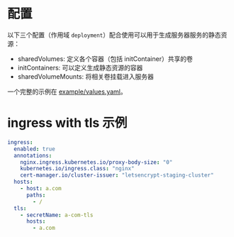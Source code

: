 # 配置

以下三个配置（作用域 `deployment`）配合使用可以用于生成服务器服务的静态资源：

- sharedVolumes: 定义各个容器（包括 initContainer）共享的卷
- initContainers: 可以定义生成静态资源的容器
- sharedVolumeMounts: 将相关卷挂载进入服务器

一个完整的示例在 [example/values.yaml](./example/values.yaml)。

# ingress with tls 示例

```yaml
ingress:
  enabled: true
  annotations:
    nginx.ingress.kubernetes.io/proxy-body-size: "0"
    kubernetes.io/ingress.class: "nginx"
    cert-manager.io/cluster-issuer: "letsencrypt-staging-cluster"
  hosts:
    - host: a.com
      paths:
        - /
  tls:
    - secretName: a-com-tls
      hosts:
        - a.com
```
